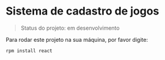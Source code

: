 # Sistema de cadastro de jogos

> Status do projeto: em desenvolvimento

Para rodar este projeto na sua máquina, por favor digite:

```
rpm install react
```
